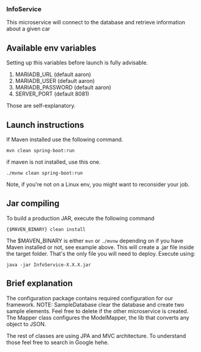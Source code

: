 ### InfoService
This microservice will connect to the database and retrieve information about a given car

## Available env variables
Setting up this variables before launch is fully advisable.

1. MARIADB_URL (default aaron)
2. MARIADB_USER (default aaron)
3. MARIADB_PASSWORD (default aaron)
4. SERVER_PORT (default 8081)

Those are self-explanatory.

## Launch instructions

If Maven installed use the following command.

``mvn clean spring-boot:run``

if maven is not installed, use this one.

``./mvnw clean spring-boot:run``

Note, if you're not on a Linux env, you might want to reconsider your job.

## Jar compiling

To build a production JAR, execute the following command

``{$MAVEN_BINARY} clean install``

The $MAVEN_BINARY is either `mvn` or `./mvnw` depending on if you have Maven installed or not, see example above.
This will create a .jar file inside the target folder. That's the only file you will need to deploy.
Execute using:

``java -jar InfoService-X.X.X.jar``

## Brief explanation

The configuration package contains required configuration for our framework.
NOTE: SampleDatabase clear the database and create two sample elements. Feel free to delete if the other microservice is created.
The Mapper class configures the ModelMapper, the lib that converts any object to JSON.

The rest of classes are using JPA and MVC architecture. To understand those feel free to search in Google hehe.